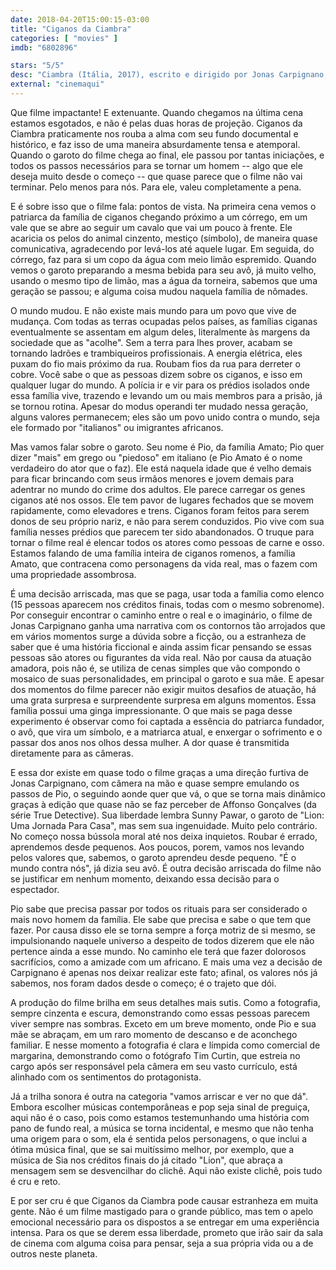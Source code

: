```yaml
---
date: 2018-04-20T15:00:15-03:00
title: "Ciganos da Ciambra"
categories: [ "movies" ]
imdb: "6802896"

stars: "5/5"
desc: "Ciambra (Itália, 2017), escrito e dirigido por Jonas Carpignano, com Pio Amato, Koudous Seihon, Damiano Amato. Crítica escrita para o site CinemAqui."
external: "cinemaqui"
---
```

Que filme impactante! E extenuante. Quando chegamos na última cena estamos esgotados, e não é pelas duas horas de projeção. Ciganos da Ciambra praticamente nos rouba a alma com seu fundo documental e histórico, e faz isso de uma maneira absurdamente tensa e atemporal. Quando o garoto do filme chega ao final, ele passou por tantas iniciações, e todos os passos necessários para se tornar um homem -- algo que ele deseja muito desde o começo -- que quase parece que o filme não vai terminar. Pelo menos para nós. Para ele, valeu completamente a pena.

E é sobre isso que o filme fala: pontos de vista. Na primeira cena vemos o patriarca da família de ciganos chegando próximo a um córrego, em um vale que se abre ao seguir um cavalo que vai um pouco à frente. Ele acaricia os pelos do animal cinzento, mestiço (símbolo), de maneira quase comunicativa, agradecendo por levá-los até aquele lugar. Em seguida, do córrego, faz para si um copo da água com meio limão espremido. Quando vemos o garoto preparando a mesma bebida para seu avô, já muito velho, usando o mesmo tipo de limão, mas a água da torneira, sabemos que uma geração se passou; e alguma coisa mudou naquela família de nômades.

O mundo mudou. E não existe mais mundo para um povo que vive de mudança. Com todas as terras ocupadas pelos países, as famílias ciganas eventualmente se assentam em algum deles, literalmente às margens da sociedade que as "acolhe". Sem a terra para lhes prover, acabam se tornando ladrões e trambiqueiros profissionais. A energia elétrica, eles puxam do fio mais próximo da rua. Roubam fios da rua para derreter o cobre. Você sabe o que as pessoas dizem sobre os ciganos, e isso em qualquer lugar do mundo. A polícia ir e vir para os prédios isolados onde essa família vive, trazendo e levando um ou mais membros para a prisão, já se tornou rotina. Apesar do modus operandi ter mudado nessa geração, alguns valores permanecem; eles são um povo unido contra o mundo, seja ele formado por "italianos" ou imigrantes africanos.

Mas vamos falar sobre o garoto. Seu nome é Pio, da família Amato; Pio quer dizer "mais" em grego ou "piedoso" em italiano (e Pio Amato é o nome verdadeiro do ator que o faz). Ele está naquela idade que é velho demais para ficar brincando com seus irmãos menores e jovem demais para adentrar no mundo do crime dos adultos. Ele parece carregar os genes ciganos até nos ossos. Ele tem pavor de lugares fechados que se movem rapidamente, como elevadores e trens. Ciganos foram feitos para serem donos de seu próprio nariz, e não para serem conduzidos. Pio vive com sua família nesses prédios que parecem ter sido abandonados. O truque para tornar o filme real é elencar todos os atores como pessoas de carne e osso. Estamos falando de uma família inteira de ciganos romenos, a família Amato, que contracena como personagens da vida real, mas o fazem com uma propriedade assombrosa.

É uma decisão arriscada, mas que se paga, usar toda a família como elenco (15 pessoas aparecem nos créditos finais, todas com o mesmo sobrenome). Por conseguir encontrar o caminho entre o real e o imaginário, o filme de Jonas Carpignano ganha uma narrativa com os contornos tão arrojados que em vários momentos surge a dúvida sobre a ficção, ou a estranheza de saber que é uma história ficcional e ainda assim ficar pensando se essas pessoas são atores ou figurantes da vida real. Não por causa da atuação amadora, pois não é, se utiliza de cenas simples que vão compondo o mosaico de suas personalidades, em principal o garoto e sua mãe. E apesar dos momentos do filme parecer não exigir muitos desafios de atuação, há uma grata surpresa e surpreendente surpresa em alguns momentos. Essa família possui uma ginga impressionante. O que mais se paga desse experimento é observar como foi captada a essência do patriarca fundador, o avô, que vira um símbolo, e a matriarca atual, e enxergar o sofrimento e o passar dos anos nos olhos dessa mulher. A dor quase é transmitida diretamente para as câmeras.

E essa dor existe em quase todo o filme graças a uma direção furtiva de Jonas Carpignano, com câmera na mão e quase sempre emulando os passos de Pio, o seguindo aonde quer que vá, o que se torna mais dinâmico graças à edição que quase não se faz perceber de Affonso Gonçalves (da série True Detective). Sua liberdade lembra Sunny Pawar, o garoto de "Lion: Uma Jornada Para Casa", mas sem sua ingenuidade. Muito pelo contrário. No começo nossa bússola moral até nos deixa inquietos. Roubar é errado, aprendemos desde pequenos. Aos poucos, porem, vamos nos levando pelos valores que, sabemos, o garoto aprendeu desde pequeno. "É o mundo contra nós", já dizia seu avô. É outra decisão arriscada do filme não se justificar em nenhum momento, deixando essa decisão para o espectador.

Pio sabe que precisa passar por todos os rituais para ser considerado o mais novo homem da família. Ele sabe que precisa e sabe o que tem que fazer. Por causa disso ele se torna sempre a força motriz de si mesmo, se impulsionando naquele universo a despeito de todos dizerem que ele não pertence ainda a esse mundo. No caminho ele terá que fazer dolorosos sacrifícios, como a amizade com um africano. E mais uma vez a decisão de Carpignano é apenas nos deixar realizar este fato; afinal, os valores nós já sabemos, nos foram dados desde o começo; é o trajeto que dói.

A produção do filme brilha em seus detalhes mais sutis. Como a fotografia, sempre cinzenta e escura, demonstrando como essas pessoas parecem viver sempre nas sombras. Exceto em um breve momento, onde Pio e sua mãe se abraçam, em um raro momento de descanso e de aconchego familiar. E nesse momento a fotografia é clara e límpida como comercial de margarina, demonstrando como o fotógrafo Tim Curtin, que estreia no cargo após ser responsável pela câmera em seu vasto currículo, está alinhado com os sentimentos do protagonista.

Já a trilha sonora é outra na categoria "vamos arriscar e ver no que dá". Embora escolher músicas contemporâneas e pop seja sinal de preguiça, aqui não é o caso, pois como estamos testemunhando uma história com pano de fundo real, a música se torna incidental, e mesmo que não tenha uma origem para o som, ela é sentida pelos personagens, o que inclui a ótima música final, que se sai muitíssimo melhor, por exemplo, que a música de Sia nos créditos finais do já citado "Lion", que abraça a mensagem sem se desvencilhar do clichê. Aqui não existe clichê, pois tudo é cru e reto.

E por ser cru é que Ciganos da Ciambra pode causar estranheza em muita gente. Não é um filme mastigado para o grande público, mas tem o apelo emocional necessário para os dispostos a se entregar em uma experiência intensa. Para os que se derem essa liberdade, prometo que irão sair da sala de cinema com alguma coisa para pensar, seja a sua própria vida ou a de outros neste planeta.
